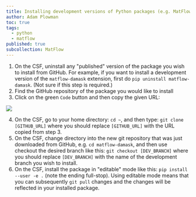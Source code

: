```yaml
---
title: Installing development versions of Python packages (e.g. MatFlow extensions) on the CSF
author: Adam Plowman
toc: true
tags:
  - python
  - matflow
published: true
subcollection: MatFlow
---
```


1. On the CSF, uninstall any "published" version of the package you wish to install from GitHub. For example, if you want to install a development version of the `matflow-damask` extension, first do `pip uninstall matflow-damask`. (Not sure if this step is required.)
2. Find the GitHub repository of the package you would like to install
3. Click on the green `Code` button and then copy the given URL:

  ![](/wiki/assets/images/posts/github_clone.png)

4. On the CSF, go to your home directory: `cd ~`, and then type: `git clone [GITHUB_URL]` where you should replace `[GITHUB_URL]` with the URL copied from step 3.
5. On the CSF, change directory into the new git repository that was just downloaded from GitHub, e.g. `cd matflow-damask`, and then use checkout the desired branch like this: `git checkout [DEV_BRANCH]` where you should replace `[DEV_BRANCH]` with the name of the development branch you wish to install.
6. On the CSF, install the package in "editable" mode like this: `pip install --user -e .` (note the ending full-stop). Using editable mode means that you can subsequently `git pull` changes and the changes will be reflected in your installed package.
